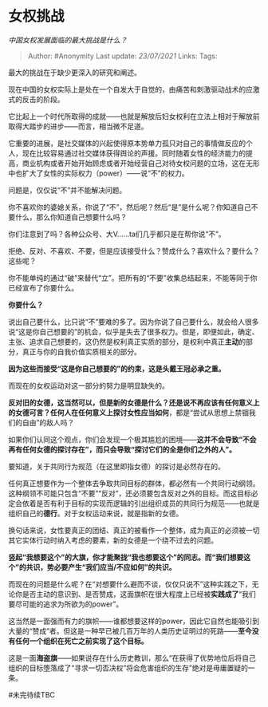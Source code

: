 # 女权挑战
*中国女权发展面临的最大挑战是什么？*

> Author: #Anonymity
Last update: *23/07/2021* 
Links:
Tags:  



最大的挑战在于缺少更深入的研究和阐述。

现在中国的女权实际上是处在一个自发大于自觉的，由痛苦和刺激驱动战术的应激式的反击的阶段。

它比起上一个时代所取得的成就——也就是解放后妇女权利在立法上相对于解放前取得大踏步的进步——而言，相当微不足道。

它重要的进展，是社交媒体的兴起使得原本势单力孤只对自己的事情做反应的个人，现在比较容易通过社交媒体获得舆论的声援。同时随着女性的经济能力的提高，商业机构或者开始开始顾虑或者开始经营自己对待女权问题的立场，这在无形中也扩大了女性的实际权力（power）——说“不”的权力。

问题是，仅仅说“不”并不能解决问题。

你不喜欢你的婆媳关系，你说了“不”，然后呢？然后“是”是什么呢？你知道自己不要什么，那么你知道自己想要什么吗？

你们注意到了吗？各种公众号、大V……ta们几乎都只是在帮你说“不”。

拒绝、反对、不喜欢、不要，但是应该接受什么？赞成什么？喜欢什么？要什么？这些呢？

你不能单纯的通过“破”来替代“立”。把所有的“不要”收集总结起来，不能等同于你已经宣布了你要什么。

**你要什么？**

说出自己要什么，比只说“不”要难的多了。因为你说了自己要什么，就会给人很多说“这是你自己想要的”的机会，似乎是失去了很多权力。但是，即便如此，确定、主张、追求自己想要的，这仍然是权利真正实质的部分，是权利中真正**主动**的部分，真正与你的自我价值实质相关的部分。

**因为这些而接受“这是你自己想要的”的约束，这是头戴王冠必承之重。**

而现在的女权运动对这一部分的努力是明显缺失的。

**反对旧的女德，这当然可以，但是新的女德是什么？**还是说不再应该有任何意义上的女德可言？任何人在任何意义上探讨**女性应当如何**，都是“尝试从思想上禁锢我们的自由”的敌人吗？

如果你们认同这个观点，你们会发现一个极其尴尬的困境——**这并不会导致“不会再有任何女德的探讨存在”，而只会导致“探讨它们的全是你们之外的人”。**

要知道，关于共同行为规范（在这里即指女德）的探讨是必然存在的。

任何真正想要作为一个整体去争取共同目标的群体，都必然有一个共同行动纲领。这种纲领不可能只包含“不要”“反对”，还必须要包含反对之外的目标。而这目标必定会依着是否有利于目标的实现而逻辑的引出组织成员的共同行为规范——也就是组织自己的**德行**。对于女权运动来说，就是指新的女德。

换句话来说，女性要真正的团结、真正的被看作一个整体，成为真正的必须被一切其它实体行动时纳入考虑的要素，新的女德是一个绕不过去的问题。

**竖起“我想要这个”的大旗，你才能聚拢“我也想要这个”的同志。而“我们想要这个”的共识，势必要产生“我们应当/不应如何”的共识。**

而现在的问题是什么呢？在“对想要什么避而不谈，仅仅只说不”这种实践之下，无论你是否主动的意识到、是否赞成，这面旗帜在很大程度上已经被**实践成了**“我们要尽可能的追求为所欲为的power”。

这当然是一面强而有力的旗帜——谁都想要这样的power，因此它自然也能吸引到大量的“赞成”者。但这是一种早已被几百万年的人类历史证明过的死路——**至今没有任何一个组织在死亡之前实现了这个目标。**

这是一面**海盗旗**——如果说存在什么历史教训，那么“在获得了优势地位后将自己组织的目标堕落成了“寻求一切否决权”将会危害组织的生存”绝对是毋庸置疑的一条。

#未完待续TBC 


